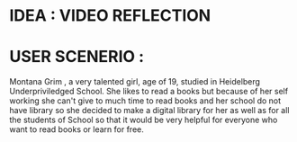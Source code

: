 # IDEA : VIDEO REFLECTION

# USER SCENERIO :

Montana Grim , a very talented girl, age of 19, studied in Heidelberg Underpriviledged School. She likes to read a books but because of her self working she can't give to much time to read books and her school do not have library so she decided to make a digital library for her as well as for all the students of School so that it would be very helpful for everyone who want to read books or learn for free.

